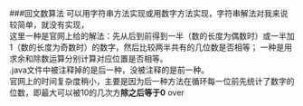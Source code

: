 ###回文数算法
  可以用字符串方法实现或用数字方法实现，字符串解法对我来说较简单，就没有实现，  
  这里一种是官网上给的解法：先从后到前得到一半（数的长度为偶数时）或一半加1（数的长度为奇数时）的数字，然后比较两半共有的几位数是否相等；  一种是用求余和除数运算分别计算对应位置是否相等。  
  .java文件中被注释掉的是后一种，没被注释的是前一种。  
  官网上的时间复杂度稍小，主要是因为后一种方法在循环每一位前先统计了数字的位数，即最大可以被10的几次方**除之后等于0**  over
